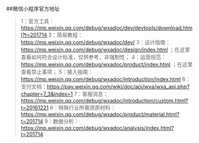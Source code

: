 ##微信小程序官方地址

 >  1：官方工具：https://mp.weixin.qq.com/debug/wxadoc/dev/devtools/download.html?t=201714 
   2：简易教程：https://mp.weixin.qq.com/debug/wxadoc/dev/ 
   3：设计指南：https://mp.weixin.qq.com/debug/wxadoc/design/index.html ；在这里查看如何符合设计标准，仅供参考，非强制性；
   4：运营规范：https://mp.weixin.qq.com/debug/wxadoc/product/index.html ；在这里查看禁止事项；
   5：接入指南：https://mp.weixin.qq.com/debug/wxadoc/introduction/index.html 
   6：支付文档：https://pay.weixin.qq.com/wiki/doc/api/wxa/wxa_api.php?chapter=7_3&index=1 
   7：客服消息：https://mp.weixin.qq.com/debug/wxadoc/introduction/custom.html?t=20161221 
   8：特殊行业所需资质材料：https://mp.weixin.qq.com/debug/wxadoc/product/material.html?t=201714 
   9：数据分析：https://mp.weixin.qq.com/debug/wxadoc/analysis/index.html?t=201714 
